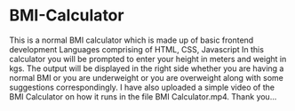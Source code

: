 # BMI-Calculator
This is a normal BMI calculator which is made up of basic frontend development Languages comprising of HTML, CSS, Javascript
In this calculator you will be prompted to enter your height in meters and weight in kgs.
The output will be displayed in the right side whether you are having a normal BMI or you are underweight or you are overweight along with some suggestions correspondingly.
I have also uploaded a simple video of the BMI Calculator on how it runs in the file BMI Calculator.mp4.
Thank you...
